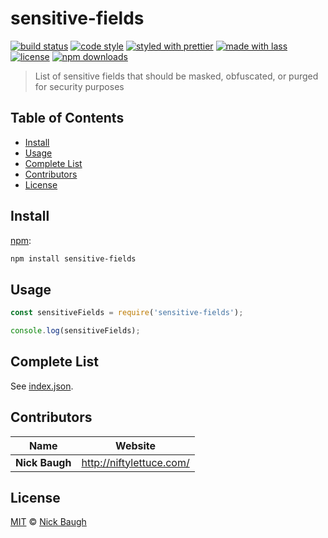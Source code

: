 # sensitive-fields

[![build status](https://github.com/cabinjs/sensitive-fields/actions/workflows/ci.yml/badge.svg)](https://github.com/cabinjs/sensitive-fields/actions/workflows/ci.yml)
[![code style](https://img.shields.io/badge/code_style-XO-5ed9c7.svg)](https://github.com/sindresorhus/xo)
[![styled with prettier](https://img.shields.io/badge/styled_with-prettier-ff69b4.svg)](https://github.com/prettier/prettier)
[![made with lass](https://img.shields.io/badge/made_with-lass-95CC28.svg)](https://lass.js.org)
[![license](https://img.shields.io/github/license/cabinjs/sensitive-fields.svg)](LICENSE)
[![npm downloads](https://img.shields.io/npm/dt/sensitive-fields.svg)](https://npm.im/sensitive-fields)

> List of sensitive fields that should be masked, obfuscated, or purged for security purposes


## Table of Contents

* [Install](#install)
* [Usage](#usage)
* [Complete List](#complete-list)
* [Contributors](#contributors)
* [License](#license)


## Install

[npm][]:

```sh
npm install sensitive-fields
```


## Usage

```js
const sensitiveFields = require('sensitive-fields');

console.log(sensitiveFields);
```


## Complete List

See [index.json](index.json).


## Contributors

| Name           | Website                    |
| -------------- | -------------------------- |
| **Nick Baugh** | <http://niftylettuce.com/> |


## License

[MIT](LICENSE) © [Nick Baugh](http://niftylettuce.com/)


##

[npm]: https://www.npmjs.com/
